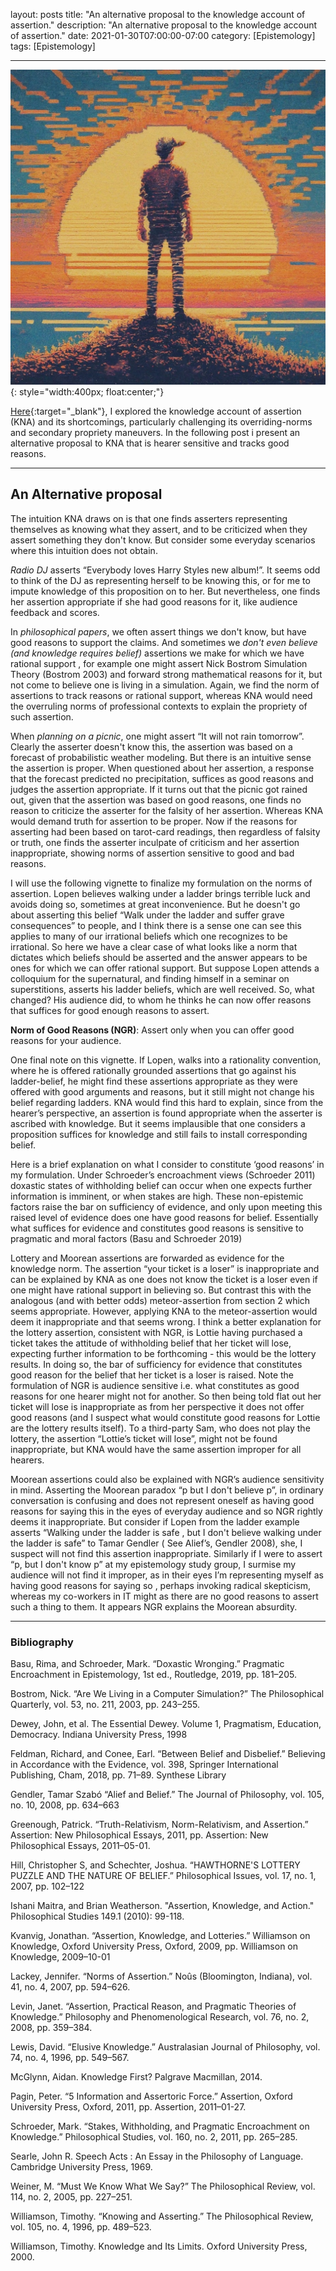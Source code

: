 layout: posts
title: "An alternative proposal to the knowledge account of assertion."
description: "An alternative proposal to the knowledge account of assertion."
date: 2021-01-30T07:00:00-07:00
category: [Epistemology]
tags: [Epistemology]

---
![TE image](/images/goodreasons.jfif){: style="width:400px; float:center;"}

[Here](https://perrin-ay.github.io/epistemology/2020/12/16/The-knowledge-account-of-assertion.html){:target="_blank"}, I explored the knowledge account of assertion (KNA) and its shortcomings, particularly challenging its overriding-norms and secondary propriety maneuvers. In the following post i present an alternative proposal to KNA that is hearer sensitive and tracks good reasons.

---

## An Alternative proposal

The intuition KNA draws on is that one finds asserters representing themselves as knowing what they assert, and to be criticized when they assert something they don't know. But consider some everyday scenarios where this intuition does not obtain.

*Radio DJ* asserts “Everybody loves Harry Styles new album!”. It seems odd to think of the DJ as representing herself to be knowing this, or for me to impute knowledge of this proposition on to her. But nevertheless, one finds her assertion appropriate if she had good reasons for it, like audience feedback and scores. 

In *philosophical papers*, we often assert things we don't know, but have good reasons to support the claims. And sometimes we *don't even believe (and knowledge requires belief)* assertions we make for which we have rational support , for example one might assert Nick Bostrom Simulation Theory (Bostrom 2003) and forward strong mathematical reasons for it, but not come to believe one is living in a simulation. Again, we find the norm of assertions to track reasons or rational support, whereas KNA would need the overruling norms of professional contexts to explain the propriety of such assertion.

When *planning on a picnic*, one might assert “It will not rain tomorrow”. Clearly the asserter doesn't know this, the assertion was based on a forecast of probabilistic weather modeling. But there is an intuitive sense the assertion is proper. When questioned about her assertion, a response that the forecast predicted no precipitation, suffices as good reasons and judges the assertion appropriate. If it turns out that the picnic got rained out, given that the assertion was based on good reasons, one finds no reason to criticize the asserter for the falsity of her assertion. Whereas KNA would demand truth for assertion to be proper. Now if the reasons for asserting had been based on tarot-card readings, then regardless of falsity or truth, one finds the asserter inculpate of criticism and her assertion inappropriate, showing norms of assertion sensitive to good and bad reasons. 

I will use the following vignette to finalize my formulation on the norms of assertion. Lopen believes walking under a ladder brings terrible luck and avoids doing so, sometimes at great inconvenience. But he doesn't go about asserting this belief “Walk under the ladder and suffer grave consequences” to people, and I think there is a sense one can see this applies to many of our irrational beliefs which one recognizes to be irrational. So here we have a clear case of what looks like a norm that dictates which beliefs should be asserted and the answer appears to be ones for which we can offer rational support. But suppose Lopen attends a colloquium for the supernatural, and finding himself in a seminar on superstitions, asserts his ladder beliefs, which are well received. So, what changed? His audience did, to whom he thinks he can now offer reasons that suffices for good enough reasons to assert. 


**Norm of Good Reasons (NGR)**: Assert only when you can offer good reasons for your audience.


One final note on this vignette. If Lopen, walks into a rationality convention, where he is offered rationally grounded assertions that go against his ladder-belief, he might find these assertions appropriate as they were offered with good arguments and reasons, but it still might not change his belief regarding ladders. KNA would find this hard to explain, since from the hearer’s perspective, an assertion is found appropriate when the asserter is ascribed with knowledge. But it seems implausible that one considers a proposition suffices for knowledge and still fails to install corresponding belief. 

Here is a brief explanation on what I consider to constitute ‘good reasons’ in my formulation. Under Schroeder’s encroachment views (Schroeder 2011) doxastic states of withholding belief can occur when one expects further information is imminent, or when stakes are high. These non-epistemic factors raise the bar on sufficiency of evidence, and only upon meeting this raised level of evidence does one have good reasons for belief. Essentially what suffices for evidence and constitutes good reasons is sensitive to pragmatic and moral factors (Basu and Schroeder 2019)

Lottery and Moorean assertions are forwarded as evidence for the knowledge norm. The assertion “your ticket is a loser” is inappropriate and can be explained by KNA as one does not know the ticket is a loser even if one might have rational support in believing so. But contrast this with the analogous (and with better odds) meteor-assertion from section 2 which seems appropriate.  However, applying KNA to the meteor-assertion would deem it inappropriate and that seems wrong. I think a better explanation for the lottery assertion, consistent with NGR, is Lottie having purchased a ticket takes the attitude of withholding belief that her ticket will lose, expecting further information to be forthcoming - this would be the lottery results. In doing so, the bar of sufficiency for evidence that constitutes good reason for the belief that her ticket is a loser is raised. Note the formulation of NGR is audience sensitive i.e. what constitutes as good reasons for one hearer might not for another.  So then being told flat out her ticket will lose is inappropriate as from her perspective it does not offer good reasons (and I suspect what would constitute good reasons for Lottie are the lottery results itself). To a third-party Sam, who does not play the lottery, the assertion “Lottie’s ticket will lose”, might not be found inappropriate, but KNA would have the same assertion improper for all hearers.

Moorean assertions could also be explained with NGR’s audience sensitivity in mind.
Asserting the Moorean paradox “p but I don't believe p”, in ordinary conversation is confusing and does not represent oneself as having good reasons for saying this in the eyes of everyday audience and so NGR rightly deems it inappropriate. But consider if Lopen from the ladder example asserts “Walking under the ladder is safe , but I don't believe walking under the ladder is safe” to Tamar Gendler ( See Alief’s, Gendler 2008), she, I suspect will not find this assertion inappropriate. Similarly if I were to assert “p, but I don't know p” at my epistemology study group, I surmise my audience will not find it improper, as in their eyes I’m representing myself as having good reasons for saying so , perhaps invoking radical skepticism, whereas my co-workers in IT might as there are no good reasons to assert such a thing to them. It appears NGR explains the Moorean absurdity.

---

### Bibliography
 
Basu, Rima, and Schroeder, Mark. “Doxastic Wronging.” Pragmatic Encroachment in Epistemology, 1st ed., Routledge, 2019, pp. 181–205.

Bostrom, Nick. “Are We Living in a Computer Simulation?” The Philosophical Quarterly, vol. 53, no. 211, 2003, pp. 243–255.

Dewey, John, et al. The Essential Dewey. Volume 1, Pragmatism, Education, Democracy. Indiana University Press, 1998

Feldman, Richard, and Conee, Earl. “Between Belief and Disbelief.” Believing in Accordance with the Evidence, vol. 398, Springer International Publishing, Cham, 2018, pp. 71–89. Synthese Library

Gendler, Tamar Szabó “Alief and Belief.” The Journal of Philosophy, vol. 105, no. 10, 2008, pp. 634–663

Greenough, Patrick. “Truth-Relativism, Norm-Relativism, and Assertion.” Assertion: New Philosophical Essays, 2011, pp. Assertion: New Philosophical Essays, 2011–05-01.

Hill, Christopher S, and Schechter, Joshua. “HAWTHORNE'S LOTTERY PUZZLE AND THE NATURE OF BELIEF.” Philosophical Issues, vol. 17, no. 1, 2007, pp. 102–122

Ishani Maitra, and Brian Weatherson. "Assertion, Knowledge, and Action." Philosophical Studies 149.1 (2010): 99-118.

Kvanvig, Jonathan. “Assertion, Knowledge, and Lotteries.” Williamson on Knowledge, Oxford University Press, Oxford, 2009, pp. Williamson on Knowledge, 2009–10-01

Lackey, Jennifer. “Norms of Assertion.” Noûs (Bloomington, Indiana), vol. 41, no. 4, 2007, pp. 594–626.

Levin, Janet. “Assertion, Practical Reason, and Pragmatic Theories of Knowledge.” Philosophy and Phenomenological Research, vol. 76, no. 2, 2008, pp. 359–384.

Lewis, David. “Elusive Knowledge.” Australasian Journal of Philosophy, vol. 74, no. 4, 1996, pp. 549–567.

McGlynn, Aidan. Knowledge First? Palgrave Macmillan, 2014.

Pagin, Peter. “5 Information and Assertoric Force.” Assertion, Oxford University Press, Oxford, 2011, pp. Assertion, 2011–01-27.

Schroeder, Mark. “Stakes, Withholding, and Pragmatic Encroachment on Knowledge.” Philosophical Studies, vol. 160, no. 2, 2011, pp. 265–285.

Searle, John R. Speech Acts : An Essay in the Philosophy of Language. Cambridge University Press, 1969.

Weiner, M. “Must We Know What We Say?” The Philosophical Review, vol. 114, no. 2, 2005, pp. 227–251.

Williamson, Timothy. “Knowing and Asserting.” The Philosophical Review, vol. 105, no. 4, 1996, pp. 489–523.

Williamson, Timothy. Knowledge and Its Limits. Oxford University Press, 2000.



